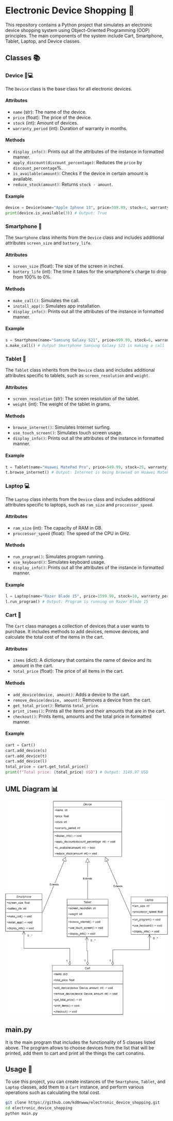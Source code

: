# **Electronic Device Shopping** 🛒
This repository contains a Python project that simulates an electronic device shopping system using Object-Oriented Programming (OOP) principles. The main components of the system include Cart, Smartphone, Tablet, Laptop, and Device classes.

## **Classes** 📚

### **Device** 📱💻
The `Device` class is the base class for all electronic devices.

#### **Attributes**
- `name` (str): The name of the device.
- `price` (float): The price of the device.
- `stock` (int): Amount of devices.
- `warranty_period` (int): Duration of warranty in months.

#### **Methods**
- `display_info()`: Prints out all the attributes of the instance in formatted manner.
- `apply_discount(discount_percentage)`: Reduces the `price` by `discount_percentage`%.
- `is_available(amount)`: Checks if the device in certain amount is available.
- `reduce_stock(amount)`: Returns `stock - amount`.

#### **Example**
```python
device = Device(name="Apple Iphone 13", price=599.99, stock=4, warranty_period=12)
print(device.is_available(3)) # Output: True
```

### **Smartphone** 📱
The `Smartphone` class inherits from the `Device` class and includes additional attributes `screen_size` and `battery_life`.

#### **Attributes**
- `screen_size` (float): The size of the screen in inches.
- `battery_life` (int): The time it takes for the smartphone's charge to drop from 100% to 0%.

#### **Methods**
- `make_call()`: Simulates the call.
- `install_app()`: Simulates app installation.
- `display_info()`: Prints out all the attributes of the instance in formatted manner.

#### **Example**
```python
s = Smartphone(name="Samsung Galaxy S21", price=999.99, stock=6, warranty_period=6, screen_size=6.2, battery_life=24)
s.make_call() # Output Smartphone Samsung Galaxy S21 is making a call
```

### **Tablet** 📲
The `Tablet` class inherits from the `Device` class and includes additional attributes specific to tablets, such as `screen_resolution` and `weight`.

#### **Attributes**
- `screen_resolution` (str): The screen resolution of the tablet.
- `weight` (int): The weight of the tablet in grams.

#### **Methods**
- `browse_internet()`: Simulates Internet surfing.
- `use_touch_screen()`: Simulates touch screen usage.
- `display_info()`: Prints out all the attributes of the instance in formatted manner.

#### **Example**
```python
t = Tablet(name="Huawei MatePad Pro", price=549.99, stock=25, warranty_period=8, screen_resolution="2560x1600", weight=460)
t.browse_internet() # Output: Internet is being browsed on Huawei MatePad Pro
```

### **Laptop** 💻
The `Laptop` class inherits from the `Device` class and includes additional attributes specific to laptops, such as `ram_size` and `proccessor_speed`.

#### **Attributes**
- `ram_size` (int): The capacity of RAM in GB.
- `proccessor_speed` (float): The speed of the CPU in GHz.

#### **Methods**
- `run_program()`: Simulates program running.
- `use_keyboard()`: Simulates keyboard usage.
- `display_info()`: Prints out all the attributes of the instance in formatted manner.

#### **Example**
```python
l = Laptop(name="Razer Blade 15", price=1599.99, stock=10, warranty_period=24, ram_size=16, proccessor_speed=3.2)
l.run_program() # Output: Program is running on Razer Blade 15
```

### **Cart** 🛒
The `Cart` class manages a collection of devices that a user wants to purchase. It includes methods to add devices, remove devices, and calculate the total cost of the items in the cart.

#### **Attributes**
- `items` (dict): A dictionary that contains the name of device and its amount in the cart.
- `total_price` (float): The price of all items in the cart.

#### **Methods**
- `add_device(device, amount)`: Adds a device to the cart.
- `remove_device(device, amount)`: Removes a device from the cart.
- `get_total_price()`: Returns `total_price`.
- `print_items()`: Prints all the items and their amounts that are in the cart.
- `checkout()`: Prints items, amounts and the total price in formatted manner.

#### **Example**
```python
cart = Cart()
cart.add_device(s)
cart.add_device(t)
cart.add_device(l)
total_price = cart.get_total_price()
print(f"Total price: {total_price} USD") # Output: 3149.97 USD
```

## **UML Diagram** 📊

![UML Diagram](diagram.png)

## **main.py**

It is the main program that includes the functionality of 5 classes listed above. The program allows to choose devices from the list that will be printed, add them to cart and print all the things the cart conatins.

## **Usage** 🚀

To use this project, you can create instances of the `Smartphone`, `Tablet`, and `Laptop` classes, add them to a `Cart` instance, and perform various operations such as calculating the total cost.

```bash
git clone https://github.com/kd0nwww/electronic_device_shopping.git
cd electronic_device_shopping
python main.py
```